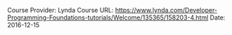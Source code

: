Course Provider: Lynda
Course URL: https://www.lynda.com/Developer-Programming-Foundations-tutorials/Welcome/135365/158203-4.html
Date: 2016-12-15

